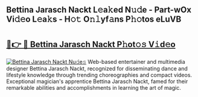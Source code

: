 ## Bettina Jarasch Nackt L𝚎a𝚔ed N𝚞𝚍e - Part-wOx Vi𝚍𝚎o L𝚎a𝚔s - H𝚘𝚝 O𝚗𝚕yf𝚊ns P𝚑𝚘tos eLuVB

# <h2><a href="http://kf4mz73.oniu.top/?m=Bettina+Jarasch+Nackt">🔗👉 🔴 Bettina Jarasch Nackt P𝚑ot𝚘𝚜 V𝚒d𝚎o</a></h2>

[![Bettina Jarasch Nackt Nu𝚍e𝚜](https://i.imgur.com/0qMVB7G.gif)](http://kf4mz73.oniu.top/?m=Bettina+Jarasch+Nackt)
Web-based entertainer and multimedia designer Bettina Jarasch Nackt, recognized for disseminating dance and lifestyle knowledge through trending choreographies and compact videos. Exceptional magician's apprentice Bettina Jarasch Nackt, famed for their remarkable abilities and accomplishments in learning the art of magic.  
